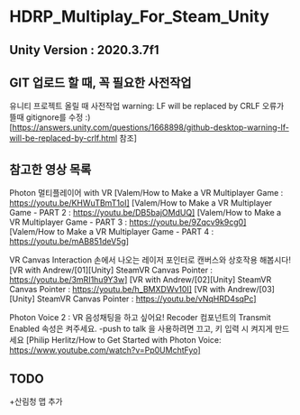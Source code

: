 # HDRP_Multiplay_For_Steam_Unity
## Unity Version : 2020.3.7f1

## GIT 업로드 할 때, 꼭 필요한 사전작업
유니티 프로젝트 올릴 때 사전작업
warning: LF will be replaced by CRLF 오류가 뜰때 gitignore를 수정 :)
[https://answers.unity.com/questions/1668898/github-desktop-warning-lf-will-be-replaced-by-crlf.html 참조]

## 참고한 영상 목록

Photon 멀티플레이어 with VR
[Valem/How to Make a VR Multiplayer Game : https://youtu.be/KHWuTBmT1oI]
[Valem/How to Make a VR Multiplayer Game - PART 2 : https://youtu.be/DB5bajOMdUQ]
[Valem/How to Make a VR Multiplayer Game - PART 3 : https://youtu.be/9Zqcv9k9cg0]
[Valem/How to Make a VR Multiplayer Game - PART 4 : https://youtu.be/mAB851deV5g]

VR Canvas Interaction
손에서 나오는 레이저 포인터로 캔버스와 상호작용 해봅시다!
[VR with Andrew/[01][Unity] SteamVR Canvas Pointer : https://youtu.be/3mRI1hu9Y3w]
[VR with Andrew/[02][Unity] SteamVR Canvas Pointer : https://youtu.be/h_BMXDWv10I]
[VR with Andrew/[03][Unity] SteamVR Canvas Pointer : https://youtu.be/vNqHRD4sqPc]

Photon Voice 2 : VR 음성채팅을 하고 싶어요!
Recoder 컴포넌트의 Transmit Enabled 속성은 켜주세요.
-push to talk 을 사용하려면 끄고, 키 입력 시 켜지게 만드세요
[Philip Herlitz/How to Get Started with Photon Voice: https://www.youtube.com/watch?v=Pp0UMchtFyo]

## TODO
+산림청 맵 추가
